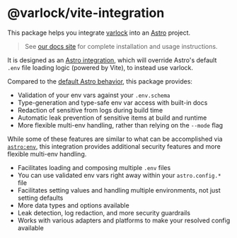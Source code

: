 # @varlock/vite-integration

This package helps you integrate [varlock](https://varlock.dev) into an [Astro](https://astro.build) project.

> See [our docs site](https://varlock.dev/integrations/astro/) for complete installation and usage instructions.

It is designed as an [Astro integration](https://docs.astro.build/en/guides/integrations-guide/), which will override Astro's default `.env` file loading logic (powered by Vite), to instead use varlock.

Compared to the [default Astro behavior](https://docs.astro.build/en/guides/environment-variables/), this package provides:

- Validation of your env vars against your `.env.schema`
- Type-generation and type-safe env var access with built-in docs
- Redaction of sensitive from logs during build time
- Automatic leak prevention of sensitive items at build and runtime
- More flexible multi-env handling, rather than relying on the `--mode` flag

While some of these features are similar to what can be accomplished via [`astro:env`](https://docs.astro.build/en/guides/environment-variables/#type-safe-environment-variables), this integration provides additional security features and more flexible multi-env handling.

- Facilitates loading and composing multiple `.env` files
- You can use validated env vars right away within your `astro.config.*` file
- Facilitates setting values and handling multiple environments, not just setting defaults
- More data types and options available
- Leak detection, log redaction, and more security guardrails
- Works with various adapters and platforms to make your resolved config available
